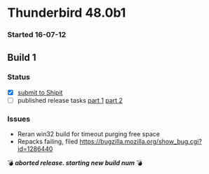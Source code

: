 # Thunderbird 48.0b1

### Started 16-07-12

## Build 1

### Status
- [x] [submit to Shipit](https://wiki.mozilla.org/Release:Release_Automation_on_Mercurial:Starting_a_Release#Submit_to_Ship_It)
- [ ] published release tasks [part 1](https://wiki.mozilla.org/Release:Release_Automation_on_Mercurial:Updates_through_Shipping#Publish_in_Balrog) [part 2](https://wiki.mozilla.org/Release:Release_Automation_on_Mercurial:Updates_through_Shipping#Post-release_tasks)

### Issues
- Reran win32 build for timeout purging free space
- Repacks failing, filed https://bugzilla.mozilla.org/show_bug.cgi?id=1286440

:bomb: _**aborted release. starting new build num**_ :bomb:

